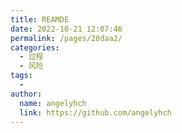 ```yaml
---
title: REAMDE
date: 2022-10-21 12:07:46
permalink: /pages/28daa2/
categories:
  - 过程
  - 风险
tags:
  - 
author: 
  name: angelyhch
  link: https://github.com/angelyhch
---
```

